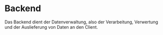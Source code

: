 # Backend
Das Backend dient der Datenverwaltung, also der Verarbeitung, Verwertung und der Auslieferung von Daten an den Client.

